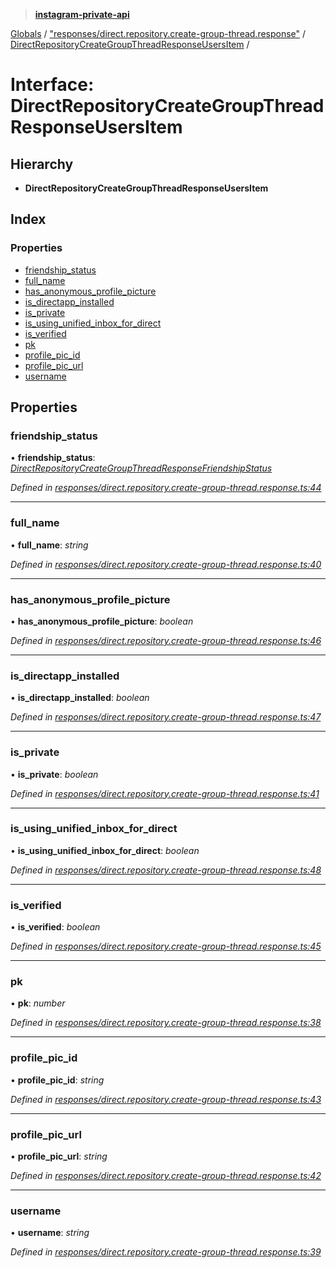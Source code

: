 > **[instagram-private-api](../README.md)**

[Globals](../README.md) / ["responses/direct.repository.create-group-thread.response"](../modules/_responses_direct_repository_create_group_thread_response_.md) / [DirectRepositoryCreateGroupThreadResponseUsersItem](_responses_direct_repository_create_group_thread_response_.directrepositorycreategroupthreadresponseusersitem.md) /

# Interface: DirectRepositoryCreateGroupThreadResponseUsersItem

## Hierarchy

* **DirectRepositoryCreateGroupThreadResponseUsersItem**

## Index

### Properties

* [friendship_status](_responses_direct_repository_create_group_thread_response_.directrepositorycreategroupthreadresponseusersitem.md#friendship_status)
* [full_name](_responses_direct_repository_create_group_thread_response_.directrepositorycreategroupthreadresponseusersitem.md#full_name)
* [has_anonymous_profile_picture](_responses_direct_repository_create_group_thread_response_.directrepositorycreategroupthreadresponseusersitem.md#has_anonymous_profile_picture)
* [is_directapp_installed](_responses_direct_repository_create_group_thread_response_.directrepositorycreategroupthreadresponseusersitem.md#is_directapp_installed)
* [is_private](_responses_direct_repository_create_group_thread_response_.directrepositorycreategroupthreadresponseusersitem.md#is_private)
* [is_using_unified_inbox_for_direct](_responses_direct_repository_create_group_thread_response_.directrepositorycreategroupthreadresponseusersitem.md#is_using_unified_inbox_for_direct)
* [is_verified](_responses_direct_repository_create_group_thread_response_.directrepositorycreategroupthreadresponseusersitem.md#is_verified)
* [pk](_responses_direct_repository_create_group_thread_response_.directrepositorycreategroupthreadresponseusersitem.md#pk)
* [profile_pic_id](_responses_direct_repository_create_group_thread_response_.directrepositorycreategroupthreadresponseusersitem.md#profile_pic_id)
* [profile_pic_url](_responses_direct_repository_create_group_thread_response_.directrepositorycreategroupthreadresponseusersitem.md#profile_pic_url)
* [username](_responses_direct_repository_create_group_thread_response_.directrepositorycreategroupthreadresponseusersitem.md#username)

## Properties

###  friendship_status

• **friendship_status**: *[DirectRepositoryCreateGroupThreadResponseFriendshipStatus](_responses_direct_repository_create_group_thread_response_.directrepositorycreategroupthreadresponsefriendshipstatus.md)*

*Defined in [responses/direct.repository.create-group-thread.response.ts:44](https://github.com/dilame/instagram-private-api/blob/173bc62/src/responses/direct.repository.create-group-thread.response.ts#L44)*

___

###  full_name

• **full_name**: *string*

*Defined in [responses/direct.repository.create-group-thread.response.ts:40](https://github.com/dilame/instagram-private-api/blob/173bc62/src/responses/direct.repository.create-group-thread.response.ts#L40)*

___

###  has_anonymous_profile_picture

• **has_anonymous_profile_picture**: *boolean*

*Defined in [responses/direct.repository.create-group-thread.response.ts:46](https://github.com/dilame/instagram-private-api/blob/173bc62/src/responses/direct.repository.create-group-thread.response.ts#L46)*

___

###  is_directapp_installed

• **is_directapp_installed**: *boolean*

*Defined in [responses/direct.repository.create-group-thread.response.ts:47](https://github.com/dilame/instagram-private-api/blob/173bc62/src/responses/direct.repository.create-group-thread.response.ts#L47)*

___

###  is_private

• **is_private**: *boolean*

*Defined in [responses/direct.repository.create-group-thread.response.ts:41](https://github.com/dilame/instagram-private-api/blob/173bc62/src/responses/direct.repository.create-group-thread.response.ts#L41)*

___

###  is_using_unified_inbox_for_direct

• **is_using_unified_inbox_for_direct**: *boolean*

*Defined in [responses/direct.repository.create-group-thread.response.ts:48](https://github.com/dilame/instagram-private-api/blob/173bc62/src/responses/direct.repository.create-group-thread.response.ts#L48)*

___

###  is_verified

• **is_verified**: *boolean*

*Defined in [responses/direct.repository.create-group-thread.response.ts:45](https://github.com/dilame/instagram-private-api/blob/173bc62/src/responses/direct.repository.create-group-thread.response.ts#L45)*

___

###  pk

• **pk**: *number*

*Defined in [responses/direct.repository.create-group-thread.response.ts:38](https://github.com/dilame/instagram-private-api/blob/173bc62/src/responses/direct.repository.create-group-thread.response.ts#L38)*

___

###  profile_pic_id

• **profile_pic_id**: *string*

*Defined in [responses/direct.repository.create-group-thread.response.ts:43](https://github.com/dilame/instagram-private-api/blob/173bc62/src/responses/direct.repository.create-group-thread.response.ts#L43)*

___

###  profile_pic_url

• **profile_pic_url**: *string*

*Defined in [responses/direct.repository.create-group-thread.response.ts:42](https://github.com/dilame/instagram-private-api/blob/173bc62/src/responses/direct.repository.create-group-thread.response.ts#L42)*

___

###  username

• **username**: *string*

*Defined in [responses/direct.repository.create-group-thread.response.ts:39](https://github.com/dilame/instagram-private-api/blob/173bc62/src/responses/direct.repository.create-group-thread.response.ts#L39)*